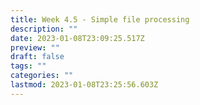 ```yaml
---
title: Week 4.5 - Simple file processing
description: ""
date: 2023-01-08T23:09:25.517Z
preview: ""
draft: false
tags: ""
categories: ""
lastmod: 2023-01-08T23:25:56.603Z
---
```

